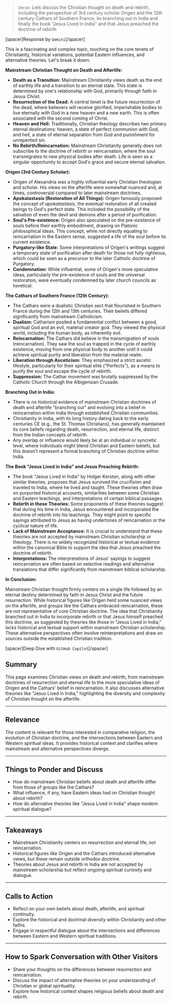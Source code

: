 <!--//meta
Custom Title: Death and Rebirth in Christianity
Enhances: [11--death-and-rebirth-in-christianity.md]
About: An exploration of Christian perspectives on death and rebirth, including mainstream doctrines, the nuanced views of Origen, the Cathars' belief in reincarnation, and alternative theories such as "Jesus Lived in India." The page highlights doctrinal diversity, historical context, and the interplay between Eastern and Western ideas.
Description: A comparative analysis of Christian thought on death, afterlife, and rebirth, from early church scholars to alternative modern theories.
Primary Keyword: Christian afterlife
Related Keywords: death, rebirth, resurrection, Origen, Cathars, reincarnation, Jesus in India
Long-Tail Keywords: Christian perspectives on death and rebirth, Origen and the doctrine of apokatastasis, Cathar beliefs in reincarnation, theories of Jesus in India
Date: May 11, 2025
Date_mr: 2025-05-11
Prompted By: `Imran`
Meta Author: `GitHub Copilot`
Page Author: `Gemini`
//meta-->

> `Imran`: Lets discuss the Christian thought on death and rebirth, including the perspective of 3rd century scholar Origen and the 12th century Cathars of Southern France, its branching out in India and finally the book "Jesus Lived in India" and that Jesus preached the doctrine of rebirth

[spacer]Response by `Gemini`[/spacer]

This is a fascinating and complex topic, touching on the core tenets of Christianity, historical variations, potential Eastern influences, and alternative theories. Let's break it down:

**Mainstream Christian Thought on Death and Afterlife:**

* **Death as a Transition:** Mainstream Christianity views death as the end of earthly life and a transition to an eternal state. This state is determined by one's relationship with God, primarily through faith in Jesus Christ.
* **Resurrection of the Dead:** A central tenet is the future resurrection of the dead, where believers will receive glorified, imperishable bodies to live eternally with God in a new heaven and a new earth. This is often associated with the second coming of Christ.
* **Heaven and Hell:** Traditionally, Christian theology describes two primary eternal destinations: heaven, a state of perfect communion with God, and hell, a state of eternal separation from God and punishment for unrepented sin.
* **No Rebirth/Reincarnation:** Mainstream Christianity generally does not subscribe to the doctrine of rebirth or reincarnation, where the soul transmigrates to new physical bodies after death. Life is seen as a singular opportunity to accept God's grace and secure eternal salvation.

**Origen (3rd Century Scholar):**

* Origen of Alexandria was a highly influential early Christian theologian and scholar. His views on the afterlife were somewhat nuanced and, at times, controversial compared to later mainstream doctrines.
* **Apokatastasis (Restoration of All Things):** Origen famously proposed the concept of *apokatastasis*, the eventual restoration of all created beings to God's perfect state. This included the possibility of the salvation of even the devil and demons after a period of purification.
* **Soul's Pre-existence:** Origen also speculated on the pre-existence of souls before their earthly embodiment, drawing on Platonic philosophical ideas. This concept, while not directly equating to reincarnation in the Eastern sense, suggested a life of the soul before its current existence.
* **Purgatory-like State:** Some interpretations of Origen's writings suggest a temporary state of purification after death for those not fully righteous, which could be seen as a precursor to the later Catholic doctrine of Purgatory.
* **Condemnation:** While influential, some of Origen's more speculative ideas, particularly the pre-existence of souls and the universal restoration, were eventually condemned by later church councils as heretical.

**The Cathars of Southern France (12th Century):**

* The Cathars were a dualistic Christian sect that flourished in Southern France during the 12th and 13th centuries. Their beliefs differed significantly from mainstream Catholicism.
* **Dualism:** Catharism posited a fundamental conflict between a good, spiritual God and an evil, material creator god. They viewed the physical world, including the human body, as inherently evil.
* **Reincarnation:** The Cathars did believe in the transmigration of souls (reincarnation). They saw the soul as trapped in the cycle of earthly existence, moving from one physical body to another until it could achieve spiritual purity and liberation from the material realm.
* **Liberation through Asceticism:** They emphasized a strict ascetic lifestyle, particularly for their spiritual elite ("Perfects"), as a means to purify the soul and escape the cycle of rebirth.
* **Suppression:** The Cathar movement was brutally suppressed by the Catholic Church through the Albigensian Crusade.

**Branching Out in India:**

* There is no historical evidence of mainstream Christian doctrines of death and afterlife "branching out" and evolving into a belief in reincarnation within India through established Christian communities.
* Christianity in India, with its long history dating back to the early centuries CE (e.g., the St. Thomas Christians), has generally maintained its core beliefs regarding death, resurrection, and eternal life, distinct from the Indian concepts of rebirth.
* Any overlap or influence would likely be at an individual or syncretic level, where individuals might blend Christian and Eastern beliefs, but this doesn't represent a formal branching of Christian doctrine within India.

**The Book "Jesus Lived in India" and Jesus Preaching Rebirth:**

* The book "Jesus Lived in India" by Holger Kersten, along with other similar theories, proposes that Jesus survived the crucifixion and traveled to India, where he lived and taught. These theories often draw on purported historical accounts, similarities between some Christian and Eastern teachings, and interpretations of certain biblical passages.
* **Rebirth in these Theories:** Some proponents of these theories suggest that during his time in India, Jesus encountered and incorporated the doctrine of rebirth into his teachings. They might point to specific sayings attributed to Jesus as having undertones of reincarnation or the cyclical nature of life.
* **Lack of Mainstream Acceptance:** It is crucial to understand that these theories are not accepted by mainstream Christian scholarship or theology. There is no widely recognized historical or textual evidence within the canonical Bible to support the idea that Jesus preached the doctrine of rebirth.
* **Interpretations:** The interpretations of Jesus' sayings to suggest reincarnation are often based on selective readings and alternative translations that differ significantly from mainstream biblical scholarship.

**In Conclusion:**

Mainstream Christian thought firmly centers on a single life followed by an eternal destiny determined by faith in Jesus Christ and the future resurrection. While historical figures like Origen held some nuanced views on the afterlife, and groups like the Cathars embraced reincarnation, these are not representative of core Christian doctrine. The idea that Christianity branched out in India to incorporate rebirth or that Jesus himself preached this doctrine, as suggested by theories like those in "Jesus Lived in India," lacks historical and textual support within mainstream Christian scholarship. These alternative perspectives often involve reinterpretations and draw on sources outside the established Christian tradition.

[spacer]Deep Dive with `GitHub Copilot`[/spacer]

<!--start-engage-->

## Summary

This page examines Christian views on death and rebirth, from mainstream doctrines of resurrection and eternal life to the more speculative ideas of Origen and the Cathars' belief in reincarnation. It also discusses alternative theories like "Jesus Lived in India," highlighting the diversity and complexity of Christian thought on the afterlife.

---

## Relevance

The content is relevant for those interested in comparative religion, the evolution of Christian doctrine, and the intersections between Eastern and Western spiritual ideas. It provides historical context and clarifies where mainstream and alternative perspectives diverge.

---

## Things to Ponder and Discuss

- How do mainstream Christian beliefs about death and afterlife differ from those of groups like the Cathars?
- What influence, if any, have Eastern ideas had on Christian thought about rebirth?
- How do alternative theories like "Jesus Lived in India" shape modern spiritual dialogue?

---

## Takeaways

- Mainstream Christianity centers on resurrection and eternal life, not reincarnation.
- Historical figures like Origen and the Cathars introduced alternative views, but these remain outside orthodox doctrine.
- Theories about Jesus and rebirth in India are not accepted by mainstream scholarship but reflect ongoing spiritual curiosity and dialogue.

---

## Calls to Action

- Reflect on your own beliefs about death, afterlife, and spiritual continuity.
- Explore the historical and doctrinal diversity within Christianity and other faiths.
- Engage in respectful dialogue about the intersections and differences between Eastern and Western spiritual traditions.

---

## How to Spark Conversation with Other Visitors

- Share your thoughts on the differences between resurrection and reincarnation.
- Discuss the impact of alternative theories on your understanding of Christian or global spirituality.
- Explore how historical context shapes religious beliefs about death and rebirth.
